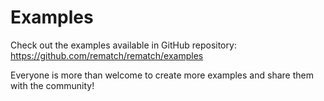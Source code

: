 # Examples

Check out the examples available in GitHub repository: https://github.com/rematch/rematch/examples

Everyone is more than welcome to create more examples and share them with the community!
